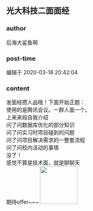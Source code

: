 ## 光大科技二面面经
### author 
后海大鲨鱼啊
### post-time 

编辑于  2020-03-18 20:42:04
### content 
<div class="post-topic-des nc-post-content">
 <div>
  发面经攒人品哦！下面开始正题：
 </div>
 <div>
  使用的是腾讯会议。一群人面一个。
 </div>
 <div>
  上来来段自我介绍
 </div>
 <div>
  问了问数据库优化的部分知识
 </div>
 <div>
  问了问实习时项目碰到的问题
 </div>
 <div>
  问了问项目解决需求的一整套流程
 </div>
 <div>
  问了问校内活动的事情
 </div>
 <div>
  没了！
 </div>
 <div>
  感觉不算是技术面，就是聊聊天
 </div>
 <div>
  期待offer~~~
  <img data-card-emoji="[来个offer]" height="100px" src="https://uploadfiles.nowcoder.com/images/20191018/63_1571399293050_586E508F161F26CE94633729AC56C602" width="100px"/>
 </div>
</div>
